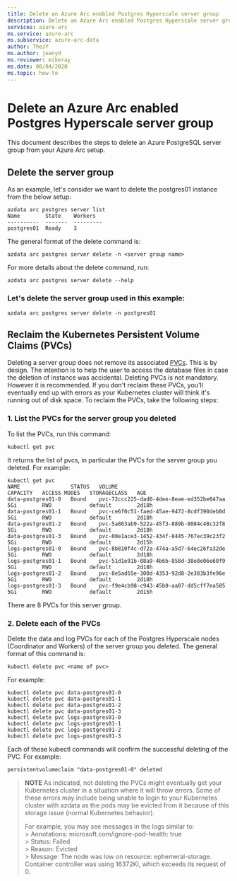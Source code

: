 ```yaml
---
title: Delete an Azure Arc enabled Postgres Hyperscale server group
description: Delete an Azure Arc enabled Postgres Hyperscale server group
services: azure-arc
ms.service: azure-arc
ms.subservice: azure-arc-data
author: TheJY
ms.author: jeanyd
ms.reviewer: mikeray
ms.date: 08/04/2020
ms.topic: how-to
---
```


# Delete an Azure Arc enabled Postgres Hyperscale server group

This document describes the steps to delete an Azure PostgreSQL server group from your Azure Arc setup.

## Delete the server group

As an example, let's consider we want to delete the postgres01 instance from the below setup:

```console
azdata arc postgres server list
Name        State    Workers
----------  -------  ---------
postgres01  Ready    3
```

The general format of the delete command is:
```terminal
azdata arc postgres server delete -n <server group name>
```
For more details about the delete command, run:
```terminal
azdata arc postgres server delete --help
```

### Let's delete the server group used in this example:
```console
azdata arc postgres server delete -n postgres01
```

## Reclaim the Kubernetes Persistent Volume Claims (PVCs)

Deleting a server group does not remove its associated [PVCs](https://kubernetes.io/docs/concepts/storage/persistent-volumes/). This is by design. The intention is to help the user to access the database files in case the deletion of instance was accidental. Deleting PVCs is not mandatory. However it is recommended. If you don't reclaim these PVCs, you'll eventually end up with errors as your Kubernetes cluster will think it's running out of disk space. 
To reclaim the PVCs, take the following steps:

### 1. List the PVCs for the server group you deleted
To list the PVCs, run this command:
```terminal
kubectl get pvc
```

It returns the list of pvcs, in particular the PVCs for the server group you deleted. For example:
```console
kubectl get pvc
NAME                STATUS   VOLUME                                     CAPACITY   ACCESS MODES   STORAGECLASS   AGE
data-postgres01-0   Bound    pvc-72ccc225-dad0-4dee-8eae-ed352be847aa   5Gi        RWO            default        2d18h
data-postgres01-1   Bound    pvc-ce6f0c51-faed-45ae-9472-8cdf390deb0d   5Gi        RWO            default        2d18h
data-postgres01-2   Bound    pvc-5a863ab9-522a-45f3-889b-8084c48c32f8   5Gi        RWO            default        2d18h
data-postgres01-3   Bound    pvc-00e1ace3-1452-434f-8445-767ec39c23f2   5Gi        RWO            default        2d15h
logs-postgres01-0   Bound    pvc-8b810f4c-d72a-474a-a5d7-64ec26fa32de   5Gi        RWO            default        2d18h
logs-postgres01-1   Bound    pvc-51d1e91b-08a9-4b6b-858d-38e8e06e60f9   5Gi        RWO            default        2d18h
logs-postgres01-2   Bound    pvc-8e5ad55e-300d-4353-92d8-2e383b3fe96e   5Gi        RWO            default        2d18h
logs-postgres01-3   Bound    pvc-f9e4cb98-c943-45b0-aa07-dd5cff7ea585   5Gi        RWO            default        2d15h
```
There are 8 PVCs for this server group.

### 2. Delete each of the PVCs
Delete the data and log PVCs for each of the Postgres Hyperscale nodes (Coordinator and Workers) of the server group you deleted.
The general format of this command is: 
```console
kubectl delete pvc <name of pvc>
```

For example:
```terminal
kubectl delete pvc data-postgres01-0
kubectl delete pvc data-postgres01-1 
kubectl delete pvc data-postgres01-2
kubectl delete pvc data-postgres01-3
kubectl delete pvc logs-postgres01-0
kubectl delete pvc logs-postgres01-1
kubectl delete pvc logs-postgres01-2
kubectl delete pvc logs-postgres01-3
```

Each of these kubectl commands will confirm the successful deleting of the PVC. For example:
```terminal
persistentvolumeclaim "data-postgres01-0" deleted
```
  

>**NOTE**
> As indicated, not deleting the PVCs might eventually get your Kubernetes cluster in a situation where it will throw errors. Some of these errors may include being unable to login to your Kubernetes cluster with azdata as the pods may be evicted from it because of this storage issue (normal Kubernetes behavior).
>
> For example, you may see messages in the logs similar to:  
    > Annotations:    microsoft.com/ignore-pod-health: true  
    > Status:         Failed  
    > Reason:         Evicted  
    > Message:        The node was low on resource: ephemeral-storage. Container controller was using 16372Ki, which exceeds its request of 0.
